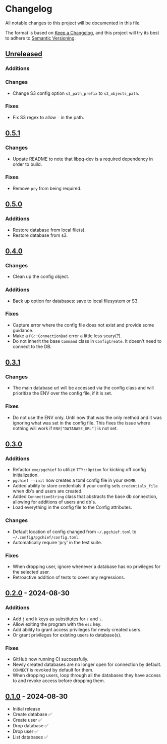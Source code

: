 # Changelog

All notable changes to this project will be documented in this file.

The format is based on [Keep a Changelog](https://keepachangelog.com/en/1.1.0/),
and this project will try its best to adhere to [Semantic Versioning](https://semver.org/spec/v2.0.0.html).

## [Unreleased]

### Additions

### Changes

* Change S3 config option `s3_path_prefix` to `s3_objects_path`.

### Fixes

* Fix S3 regex to allow `-` in the path.

## [0.5.1]

### Changes

* Update README to note that libpq-dev is a required dependency in order to build.

### Fixes

* Remove `pry` from being required.

## [0.5.0]

### Additions

* Restore database from local file(s).
* Restore database from s3.

## [0.4.0]

### Changes

* Clean up the config object.

### Additions

* Back up option for databases: save to local filesystem or S3.

### Fixes

* Capture error where the config file does not exist and provide some guidance.
* Make a `PG::ConnectionBad` error a little less scary(?).
* Do not inherit the base `Command` class in `ConfigCreate`. It doesn't need to connect to the DB.

## [0.3.1]

### Changes

- The main database url will be accessed via the config class and will prioritize
  the ENV over the config file, if it is set.

### Fixes

- Do not use the ENV only. Until now that was the only method and it was ignoring
  what was set in the config file. This fixes the issue where nothing will work
  if `ENV["DATABASE_URL"]` is not set.

## [0.3.0]

### Additions

- Refactor `exe/pgchief` to utilize `TTY::Option` for kicking off config initialization.
- `pgchief --init` now creates a toml config file in your `$HOME`.
- Added ability to store credentials if your config sets `credentials_file`
  when db's and users are created.
- Added `ConnectionString` class that abstracts the base db connection,
  allowing for additions of users and db's.
- Load everything in the config file to the Config attributes.

### Changes

- Default location of config changed from `~/.pgchief.toml` to `~/.config/pgchief/config.toml`.
- Automatically require 'pry' in the test suite.

### Fixes

- When dropping user, ignore whenever a database has no privileges for the
  selected user.
- Retroactive addition of tests to cover any regressions.

## [0.2.0] - 2024-08-30

### Additions

- Add `j` and `k` keys as substitutes for `↑` and `↓`.
- Allow exiting the program with the `esc` key.
- Add ability to grant access privileges for newly created users.
- Or grant privileges for existing users to database(s).

### Fixes

- GitHub now running CI successfully.
- Newly created databases are no longer open for connection by default.
  `CONNECT` is revoked by default for them.
- When dropping users, loop through all the databases they have access to and
  revoke access before dropping them.

## [0.1.0] - 2024-08-30

- Initial release
- Create database ✅
- Create user ✅
- Drop database ✅
- Drop user ✅
- List databases ✅

[Unreleased]: https://github.com/jayroh/pgchief/compare/v0.5.1...HEAD
[0.5.1]: https://github.com/jayroh/pgchief/releases/tag/v0.5.1
[0.5.0]: https://github.com/jayroh/pgchief/releases/tag/v0.5.0
[0.4.0]: https://github.com/jayroh/pgchief/releases/tag/v0.4.0
[0.3.1]: https://github.com/jayroh/pgchief/releases/tag/v0.3.1
[0.3.0]: https://github.com/jayroh/pgchief/releases/tag/v0.3.0
[0.2.0]: https://github.com/jayroh/pgchief/releases/tag/v0.2.0
[0.1.0]: https://github.com/jayroh/pgchief/releases/tag/v0.1.0
